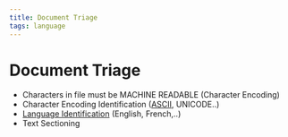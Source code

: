 ```yaml
---
title: Document Triage
tags: language
---
```


# Document Triage
- Characters in file must be MACHINE READABLE (Character Encoding)
- Character Encoding Identification ([ASCII](ASCII.md), UNICODE..)
- [Language Identification](Language%20Identification.md) (English, French,..)
- Text Sectioning








































































